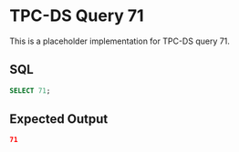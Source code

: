 # TPC-DS Query 71

This is a placeholder implementation for TPC-DS query 71.

## SQL
```sql
SELECT 71;
```

## Expected Output
```json
71
```

